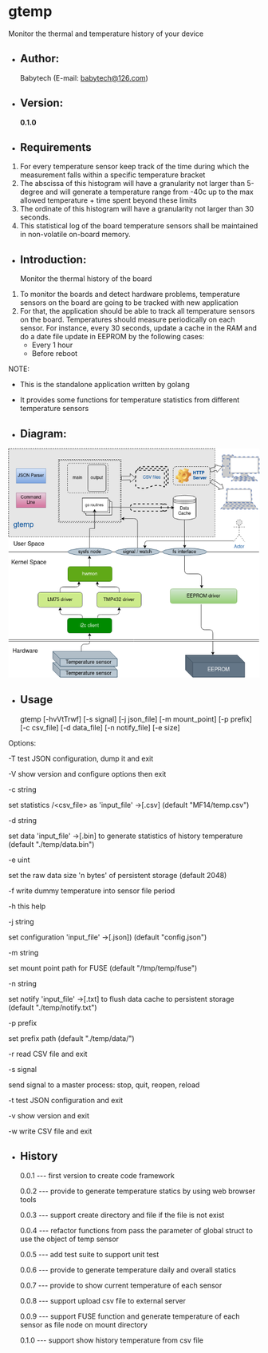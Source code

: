 # gtemp
Monitor the thermal and temperature history of your device

- Author:
  -
  Babytech (E-mail:  babytech@126.com)

- Version:
  -
  **0.1.0**

- Requirements
  -
1. For every temperature sensor keep track of the time during which the measurement falls within a specific temperature bracket
2. The abscissa of this histogram will have a granularity not larger than 5-degree and will generate a temperature range from -40c up to the max allowed temperature + time spent beyond these limits
3. The ordinate of this histogram will have a granularity not larger than 30 seconds.
4. This statistical log of the board temperature sensors shall be maintained in non-volatile on-board memory.

- Introduction:
  -
  Monitor the thermal history of the board
1. To monitor the boards and detect hardware problems, temperature sensors on the board are going to be tracked with new application
2. For that, the application should be able to track all temperature sensors on the board. Temperatures should measure periodically on each sensor.
   For instance, every 30 seconds, update a cache in the RAM and do a date file update in EEPROM by the following cases:
   - Every 1 hour
   - Before reboot

  NOTE:
  - This is the standalone application written by golang
  - It provides some functions for temperature statistics from different temperature sensors

- Diagram:
  -
![](images/gtemp.png)

- Usage
  -
  gtemp [-hvVtTrwf] [-s signal] [-j json_file] [-m mount_point] [-p prefix] [-c csv_file] [-d data_file] [-n notify_file] [-e size]

Options:

-T	test JSON configuration, dump it and exit

-V	show version and configure options then exit

-c string

set statistics <product>/<csv_file> as 'input_file' ->[.csv] (default "MF14/temp.csv")

-d string

set data 'input_file' ->[.bin] to generate statistics of history temperature (default "./temp/data.bin")

-e uint

set the raw data size 'n bytes' of persistent storage <eeprom> (default 2048)

-f	write dummy temperature into sensor file period

-h	this help

-j string

set configuration 'input_file' ->[.json]) (default "config.json")

-m string

set mount point path for FUSE (default "/tmp/temp/fuse")

-n string

set notify 'input_file' ->[.txt] to flush data cache to persistent storage <eeprom> (default "./temp/notify.txt")

-p prefix

set prefix path (default "./temp/data/")

-r	read CSV file and exit

-s signal

send signal to a master process: stop, quit, reopen, reload

-t	test JSON configuration and exit

-v	show version and exit

-w	write CSV file and exit

- History
  -
  0.0.1 --- first version to create code framework

  0.0.2 --- provide to generate temperature statics by using web browser tools

  0.0.3 --- support create directory and file if the file is not exist

  0.0.4 --- refactor functions from pass the parameter of global struct to use the object of temp sensor

  0.0.5 --- add test suite to support unit test

  0.0.6 --- provide to generate temperature daily and overall statics

  0.0.7 --- provide to show current temperature of each sensor

  0.0.8 --- support upload csv file to external server

  0.0.9 --- support FUSE function and generate temperature of each sensor as file node on mount directory

  0.1.0 --- support show history temperature from csv file

